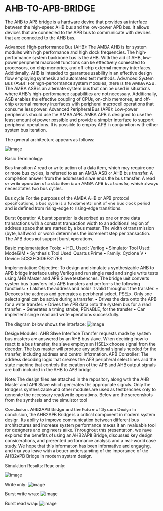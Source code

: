 # AHB-TO-APB-BRIDGE
The AHB to APB bridge is a hardware device that provides an interface between the high-speed AHB bus and the low-power APB bus. It allows devices that are connected to the APB bus to communicate with devices that are connected to the AHB bus.

Advanced High-performance Bus (AHB):
The AMBA AHB is for system modules with high performance and high clock frequencies. The high-performance system backbone bus is the AHB. With the aid of AHB, low-power peripheral macrocell functions can be effectively connected to processors, on-chip memories, and off-chip external memory interfaces. Additionally, AHB is intended to guarantee usability in an effective design flow employing synthesis and automated test methods.
Advanced System Bus (ASB):
For high-performance system modules, there is the AMBA ASB. The AMBA ASB is an alternate system bus that can be used in situations where AHB's high-performance capabilities are not necessary. Additionally, ASB enables the effective coupling of CPUs, on-chip memories, and off-chip external memory interfaces with peripheral macrocell operations that consume less power.
Advanced Peripheral Bus (APB):
Low-power peripherals should use the AMBA APB. AMBA APB is designed to use the least amount of power possible and provide a simpler interface to support peripheral operations. It is possible to employ APB in conjunction with either system bus iteration.

The general architecture appears as follows:

![image](https://github.com/saikrishnareddy2002/-AHB-TO-APB-BRIDGE/assets/127223195/143a642a-04af-4ec0-b63e-218755b63a39)

Basic Terminology:

Bus transition
A read or write action of a data item, which may require one or more bus cycles, is referred to as an AMBA ASB or AHB bus transfer. A completion answer from the addressed slave ends the bus transfer. A read or write operation of a data item is an AMBA APB bus transfer, which always necessitates two bus cycles.

Bus cycle
For the purposes of the AMBA AHB or APB protocol specifications, a bus cycle is a fundamental unit of one bus clock period and is defined from rising-edge to rising-edge transitions.

Burst Operation 
A burst operation is described as one or more data transactions with a constant transaction width to an additional region of address space that are started by a bus master. The width of transmission (byte, halfword, or word) determines the increment step per transaction. The APB does not support burst operations.


Basic Implementation Tools:
•	HDL Used : Verilog
•	Simulator Tool Used: ModelSIM
•	Synthesis Tool Used: Quartus Prime
•	Family: Cyclone V
•	Device: 5CSXFC6D6F31I7ES


Implementation:
Objective:
To design and simulate a synthesizable AHB to APB bridge interface using Verilog and run single read and single write tests using AHB Master and APB Slave testbenches. The bridge unit converts system bus transfers into APB transfers and performs the following functions:
•	Latches the address and holds it valid throughout the transfer.
•	Decodes the address and generates a peripheral select, PSELx. Only one select signal can be active during a transfer.
•	Drives the data onto the APB for a write transfer.
•	Drives the APB data onto the system bus for a read transfer.
•	Generates a timing strobe, PENABLE, for the transfer
•	Can implement single read and write operations successfully.

The diagram below shows the interface:
![image](https://github.com/saikrishnareddy2002/-AHB-TO-APB-BRIDGE/assets/127223195/6380ac83-cd01-4b58-9e4a-8639284feeb5)

Design Modules:
AHB Slave Interface
Transfer requests made by system bus masters are answered by an AHB bus slave. When deciding how to react to a bus transfer, the slave employs an HSELx choose signal from the decoder. The bus master will produce any additional signals needed for the transfer, including address and control information.
APB Controller:
The address decoding logic that creates the APB peripheral select lines and the state machine that controls the creation of the APB and AHB output signals are both included in the AHB to APB bridge.

Note:
The design files are attached in the repository along with the AHB Master and APB Slave which generates the appropriate signals. Only the Bridge is synthesizable and other modules are used as testbenches only to generate the necessary read/write operations. Below are the screenshots from the synthesis and the simulator tool

Conclusion: AHB2APB Bridge and the Future of System Design
In conclusion, the AHB2APB Bridge is a critical component in modern system design. Its ability to improve communication between different bus architectures and increase system performance makes it an invaluable tool for designers and engineers alike.
Throughout this presentation, we have explored the benefits of using an AHB2APB Bridge, discussed key design considerations, and presented performance analysis and a real-world case study. We hope that this information has been informative and engaging, and that you leave with a better understanding of the importance of the AHB2APB Bridge in modern system design.

Simulation Results:
Read only:

![image](https://github.com/saikrishnareddy2002/-AHB-TO-APB-BRIDGE/assets/127223195/b1e5aa01-61d0-483a-8549-903906ce83ef)


Write only:
![image](https://github.com/saikrishnareddy2002/-AHB-TO-APB-BRIDGE/assets/127223195/076b8e49-0500-404f-a141-5992012fade4)


Burst write wrap:
![image](https://github.com/saikrishnareddy2002/-AHB-TO-APB-BRIDGE/assets/127223195/6d5c8448-c7e6-4dd6-a60d-f5603240d41f)

Burst read wrap:
![image](https://github.com/saikrishnareddy2002/-AHB-TO-APB-BRIDGE/assets/127223195/8ac7f1bc-c6c2-403b-89d3-1aa611981841)








